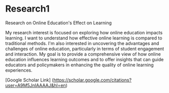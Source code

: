 # Research1
Research on Online Education's Effect on Learning

My research interest is focused on exploring how online education impacts learning. I want to understand how effective online learning is compared to traditional methods. I'm also interested in uncovering the advantages and challenges of online education, particularly in terms of student engagement and interaction. My goal is to provide a comprehensive view of how online education influences learning outcomes and to offer insights that can guide educators and policymakers in enhancing the quality of online learning experiences.

[Google Scholar Link] (https://scholar.google.com/citations?user=A9M5JnIAAAAJ&hl=en)
